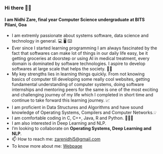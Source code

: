### Hi there 👋🏻
#### I am Nidhi Zare, final year Computer Science undergraduate at BITS Pilani, Goa

- I am extremly passionate about systems software, data science and technology in general. 💻 🖥 ⌨️
- Ever since I started learning programming I am always fascinated by the fact that softwares can make lot of things in our daily life easy, be it getting groceries at doorstep or using AI in medical treatment, every domain is dominated by software technologies. I aspire to develop softwares at large scale that helps the society. 🤖🤖
- My key strengths lies in learning things quickly. From not knowing basics of computer till developing some really cool websites, getting fundamental understanding of computer systems, doing software internships and mentoring peers for the same is one of the most exciting and challenging journey of my life which I completed in short time and continue to take forward this learning journey. 📈
- I am proficient in Data Structures and Algorithms and have sound knowledge of Operating Systems, Compilers and Computer Networks.💡
- I am comfortable coding in C, C++, Java, R and Python. 👩🏻‍💻
- I am also interested in Deep Learning and NLP.
- I’m looking to collaborate on **Operating Systems, Deep Learning and NLP**.
- 📫 How to reach me: zarenidhi5@gmail.com
- To know more about me: [Webpage](https://nzare.github.io/)

